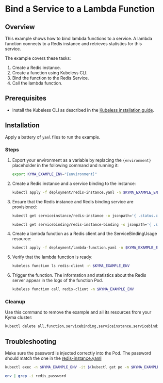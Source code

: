 # Bind a Service to a Lambda Function

## Overview

This example shows how to bind lambda functions to a service.
A lambda function connects to a Redis instance and retrieves statistics for this service.

The example covers these tasks:

1. Create a Redis instance.
2. Create a function using Kubeless CLI.
3. Bind the function to the Redis Service.
4. Call the lambda function.

## Prerequisites

- Install the Kubeless CLI as described in the [Kubeless installation guide](https://kubeless.io/docs/quick-start/).

## Installation

Apply a battery of `yaml` files to run the example.

### Steps

1. Export your environment as a variable by replacing the `{environment}` placeholder in the following command and running it:
    ```bash
    export KYMA_EXAMPLE_ENV="{environment}"
    ```

2. Create a Redis instance and a service binding to the instance:
    ```bash
    kubectl apply -f deployment/redis-instance.yaml -n $KYMA_EXAMPLE_ENV
    ```

3. Ensure that the Redis instance and Redis binding service are provisioned:
    ```bash
    kubectl get serviceinstance/redis-instance -o jsonpath='{ .status.conditions[0].reason }' -n $KYMA_EXAMPLE_ENV

    kubectl get servicebinding/redis-instance-binding -o jsonpath='{ .status.conditions[0].reason }' -n $KYMA_EXAMPLE_ENV
    ```

4. Create a lambda function as a Redis client and the ServiceBindingUsage resource:
    ```bash
    kubectl apply -f deployment/lambda-function.yaml -n $KYMA_EXAMPLE_ENV
    ```

5. Verify that the lambda function is ready:
    ```bash
    kubeless function ls redis-client -n $KYMA_EXAMPLE_ENV
    ```

6. Trigger the function.
    The information and statistics about the Redis server appear in the logs of the function Pod.
    ```bash
    kubeless function call redis-client -n $KYMA_EXAMPLE_ENV
    ```

### Cleanup

Use this command to remove the example and all its resources from your Kyma cluster:

```bash
kubectl delete all,function,servicebinding,serviceinstance,servicebindingusage -l example=service-binding -n $KYMA_EXAMPLE_ENV
```

## Troubleshooting

Make sure the password is injected correctly into the Pod. The password should match the one in the [redis-instance.yaml](./deployment/redis-instance.yaml)

```bash
kubectl exec -n $KYMA_EXAMPLE_ENV -it $(kubectl get po -n $KYMA_EXAMPLE_ENV -l example=service-binding --no-headers | awk '{print $1}') bash

env | grep -i redis_password
```
